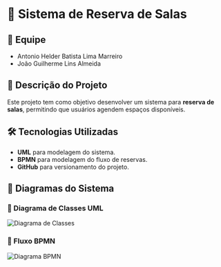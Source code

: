 # 📌 Sistema de Reserva de Salas

## 👥 Equipe
- Antonio Helder Batista Lima Marreiro
- João Guilherme Lins Almeida 

## 📖 Descrição do Projeto
Este projeto tem como objetivo desenvolver um sistema para **reserva de salas**, permitindo que usuários agendem espaços disponíveis.

## 🛠 Tecnologias Utilizadas
- **UML** para modelagem do sistema.
- **BPMN** para modelagem do fluxo de reservas.
- **GitHub** para versionamento do projeto.

## 📌 Diagramas do Sistema

### 📍 Diagrama de Classes UML
![Diagrama de Classes](link_da_imagem)

### 📍 Fluxo BPMN
![Diagrama BPMN](link_da_imagem)
